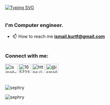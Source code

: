 [![Typing SVG](https://readme-typing-svg.herokuapp.com/?duration=3000&color=07B6F7&center=true&lines=Hi!%F0%9F%99%82+I%27m+%C4%B0smail)](https://git.io/typing-svg)
<h1></h1>
<h3>I'm Computer engineer.</h3>

- 📫 How to reach me **ismail.kurtf@gmail.com**

<h1></h1>

<h3 align="left">Connect with me:</h3>
<p align="left">
<a href="https://www.linkedin.com/in/ismail-kurt-6036b6206/" target="blank"><img align="center" src="https://raw.githubusercontent.com/rahuldkjain/github-profile-readme-generator/master/src/images/icons/Social/linked-in-alt.svg" alt="ismail-kurt-6036b6206" height="30" width="40" /></a>
<a href="https://stackoverflow.com/users/16572330/sephry" target="blank"><img align="center" src="https://raw.githubusercontent.com/rahuldkjain/github-profile-readme-generator/master/src/images/icons/Social/stack-overflow.svg" alt="16572330/sephry" height="30" width="40" /></a>
<a href="https://www.instagram.com/ismajl.kurt/" target="blank"><img align="center" src="https://raw.githubusercontent.com/rahuldkjain/github-profile-readme-generator/master/src/images/icons/Social/instagram.svg" alt="https://www.instagram.com/ismajl.kurt/" height="30" width="40" /></a>
<a href="https://medium.com/@ismailkurt_65102" target="blank"><img align="center" src="https://raw.githubusercontent.com/rahuldkjain/github-profile-readme-generator/master/src/images/icons/Social/medium.svg" alt="@ismailkurt_65102" height="30" width="40" /></a>
</p>

<h1></h1>

  
 <p align="left"> <img src="https://komarev.com/ghpvc/?username=sephry&label=Profile%20views&color=0e75b6&style=flat" alt="sephry" /> </p>

<p><img align="left" src="https://github-readme-stats.vercel.app/api/top-langs?username=sephry&show_icons=true&locale=en&layout=compact" alt="sephry" /></p>


